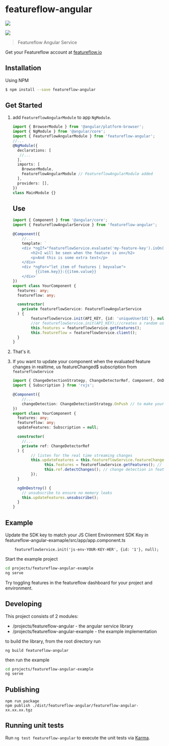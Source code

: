 # featureflow-angular

[![][npm-img]][npm-url]

[![][dependency-img]][dependency-url]

> Featureflow Angular Service

Get your Featureflow account at [featureflow.io](http://www.featureflow.io)

## Installation

Using NPM
```bash
$ npm install --save featureflow-angular
```

## Get Started
1. add  `FeatureflowAngularModule` to app `NgModule`.
    ```typescript
    import { BrowserModule } from '@angular/platform-browser';
    import { NgModule } from '@angular/core';
    import { FeatureflowAngularModule } from 'featureflow-angular';
    //...
    @NgModule({
      declarations: [
       //...
      ],
      imports: [
        BrowserModule,
        FeatureflowAngularModule // FeatureflowAngularModule added
      ],
      providers: [],
   })
   class MainModule {}
   ```
   Use
   ---

   ```typescript
   import { Component } from '@angular/core';
   import { FeatureflowAngularService } from 'featureflow-angular';
   
   @Component({
       //...
       template: `
       <div *ngIf="featureflowService.evaluate('my-feature-key').isOn()">
           <h2>I will be seen when the feature is on</h2>
           <p>And this is some extra text</p>
       </div>
       <div *ngFor="let item of features | keyvalue">
             {{item.key}}:{{item.value}}
       </div>`
   })
   export class YourComponent {
     features: any;
     featureflow: any;
   
     constructor(
       private featureflowService: FeatureflowAngularService
     ) {           
           featureflowService.init(API_KEY, {id: 'uniqueUserId1'}, null);
           //or featureflowService.init(API_KEY);//creates a random userId
           this.features = featureflowService.getFeatures();
           this.featureflow = featureflowService.client();
     }
   }
   ```

3. That's it.
4. If you want to update your component when the evaluated feature changes in realtime, 
   us featureChanged$ subscription from `featureflowService`
      ```typescript
      import { ChangeDetectionStrategy, ChangeDetectorRef, Component, OnDestroy } from '@angular/core';
      import { Subscription } from 'rxjs';
      
      @Component({
          //...
          changeDetection: ChangeDetectionStrategy.OnPush // to make your app perform smooth and faster
      })
      export class YourComponent {
        features: any;
        featureflow: any;
        updateFeatures: Subscription = null;
      
        constructor(
          //...
          private ref: ChangeDetectorRef
        ) {
              // listen for the real time streaming changes
              this.updateFeatures = this.featureflowService.featureChanged$.subscribe(features => {
                    this.features = featureflowService.getFeatures(); // update features after feature change
                    this.ref.detectChanges(); // change detection in features is manually run 
              });
        }
      
        ngOnDestroy() {
          // unsubscribe to ensure no memory leaks
          this.updateFeatures.unsubscribe();
        }
      }
      ```
## Example
Update the SDK key to match your JS Client Environment SDK Key in featureflow-angular-examaple/src/app/app.component.ts

```
    featureflowService.init('js-env-YOUR-KEY-HER', {id: '1'}, null);
```
Start the example project
```bash
cd projects/featureflow-angular-example
ng serve
```
Try toggling features in the featureflow dashboard for your project and environment.   

## Developing
This project consists of 2 modules:
* /projects/featureflow-angular - the angular service library
* /projects/featureflow-angular-example - the example implementation

to build the library, from the root directory run 
```
ng build featureflow-angular
```
then run the example

```bash
cd projects/featureflow-angular-example
ng serve
```
## Publishing
```
npm run package
npm publish ./dist/featureflow-angular/featureflow-angular-xx.xx.xx.tgz
```

## Running unit tests

Run `ng test featureflow-angular` to execute the unit tests via [Karma](https://karma-runner.github.io).


[npm-url]: https://nodei.co/npm/featureflow-angular
[npm-img]: https://nodei.co/npm/featureflow-angular.png

[dependency-url]: https://www.featureflow.io
[dependency-img]: https://www.featureflow.io/wp-content/uploads/2016/12/featureflow-web.png
